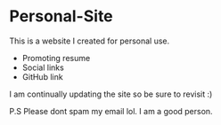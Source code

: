 # Personal-Site
This is a website I created for personal use.
  - Promoting resume 
  - Social links
  - GitHub link
  
I am continually updating the site so be sure to revisit :)

P.S
Please dont spam my email lol. I am a good person.
